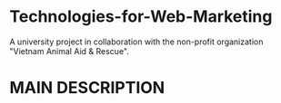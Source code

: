 # Technologies-for-Web-Marketing
A university project in collaboration with the non-profit organization "Vietnam Animal Aid &amp; Rescue".
# MAIN DESCRIPTION

